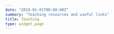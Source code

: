 ```yaml
---
date: "2019-01-01T00:00:00Z"
summary: "Teaching resources and useful links"
title: Teaching
type: widget_page
---
```

